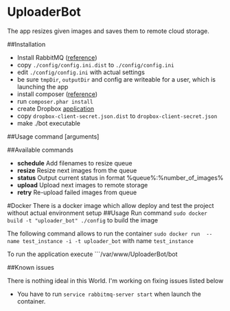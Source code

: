 # UploaderBot
The app resizes given images and saves them to  remote cloud storage.

##Installation
- Install RabbitMQ ([reference](https://www.rabbitmq.com/download.html))
- copy ```./config/config.ini.dist``` to ```./config/config.ini```
- edit ```./config/config.ini``` with actual settings
- be sure ```tmpDir```, ```outputDir``` and config are writeable for a user, which is launching the app
- install composer ([reference](https://getcomposer.org/doc/00-intro.md#locally))
- run ```composer.phar install```
- create Dropbox [application](https://www.dropbox.com/developers/apps/)
- copy ```dropbox-client-secret.json.dist``` to ```dropbox-client-secret.json```
- make ./bot executable

##Usage
    command [arguments]

##Available commands
- **schedule**    Add filenames to resize queue
- **resize**      Resize next images from the queue
- **status**      Output current status in format %queue%:%number_of_images%
- **upload**      Upload next images to remote storage
- **retry**       Re-upload failed images from queue

#Docker
There is a docker image which allow deploy and test the project without actual environment setup
##Usage
Run command ```sudo docker build -t "uploader_bot" ./config``` to build the image

The following command allows to run the container ```sudo docker run  --name test_instance -i -t uploader_bot``` with name ```test_instance```

To run the application execute ```/var/www/UploaderBot/bot

##Known issues

There is nothing ideal in this World. I'm working on fixing issues listed below

- You have to run ```service rabbitmq-server start``` when launch the container.
